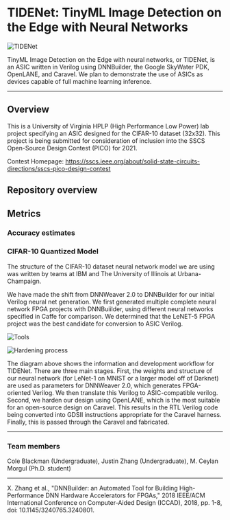 # TIDENet: TinyML Image Detection on the Edge with Neural Networks

![TIDENet](https://user-images.githubusercontent.com/20258533/127727938-ccdee7c5-3582-4c0c-a487-ed6c02af17ac.png)


TinyML Image Detection on the Edge with neural networks, or TIDENet, is an ASIC written in Verilog using DNNBuilder, the Google SkyWater PDK, OpenLANE, and Caravel. We plan to demonstrate the use of ASICs as devices capable of full machine learning inference.

---

## Overview

This is a University of Virginia HPLP (High Performance Low Power) lab project specifying an ASIC designed for the CIFAR-10 dataset (32x32). This project is being submitted for consideration of inclusion into the SSCS Open-Source Design Contest (PICO) for 2021. 

Contest Homepage:
https://sscs.ieee.org/about/solid-state-circuits-directions/sscs-pico-design-contest

## Repository overview

## Metrics

### Accuracy estimates

### CIFAR-10 Quantized Model

The structure of the CIFAR-10 dataset neural network model we are using was written by teams at IBM and The University of Illinois at Urbana-Champaign. 


We have made the shift from DNNWeaver 2.0 to DNNBuilder for our initial Verilog neural net generation. We first generated multiple complete neural network FPGA projects with DNNBuiilder, using different neural networks specified in Caffe for comparison. We determined that the LeNET-5 FPGA project was the best candidate for conversion to ASIC Verilog.

![Tools](https://user-images.githubusercontent.com/76919968/127719155-3585117d-af65-4d23-961d-7011a44594ee.png)



![Hardening process](https://user-images.githubusercontent.com/20258533/127681956-1283058e-9603-4bfb-97cd-02227f20dafa.png)

The diagram above shows the information and development workflow for TIDENet. There are three main stages. First, the weights and structure of our neural network (for LeNet-1 on MNIST or a larger model off of Darknet) are used as parameters for DNNWeaver 2.0, which generates FPGA-oriented Verilog. We then translate this Verilog to ASIC-compatible verilog. Second, we harden our design using OpenLANE, which is the most suitable for an open-source design on Caravel. This results in the RTL Verilog code being converted into GDSII instructions appropriate for the Caravel harness. Finally, this is passed through the Caravel and fabricated.

---

### Team members
Cole Blackman (Undergraduate), Justin Zhang (Undergraduate), M. Ceylan Morgul (Ph.D. student)

---

X. Zhang et al., "DNNBuilder: an Automated Tool for Building High-Performance DNN Hardware Accelerators for FPGAs," 2018 IEEE/ACM International Conference on Computer-Aided Design (ICCAD), 2018, pp. 1-8, doi: 10.1145/3240765.3240801.
